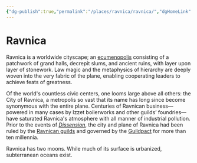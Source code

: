 ```yaml
---
{"dg-publish":true,"permalink":"/places/ravnica/ravnica/","dgHomeLink":true,"dgPassFrontmatter":true}
---
```


# Ravnica
Ravnica is a worldwide cityscape; an [ecumenopolis](http://en.wikipedia.org/wiki/Ecumenopolis "wikipedia:Ecumenopolis") consisting of a patchwork of grand halls, decrepit slums, and ancient ruins, with layer upon layer of stonework. Law magic and the metaphysics of hierarchy are deeply woven into the very fabric of the plane, enabling cooperating leaders to achieve feats of greatness.

Of the world's countless civic centers, one looms large above all others: the City of Ravnica, a metropolis so vast that its name has long since become synonymous with the entire plane. Centuries of Ravnican business—powered in many cases by Izzet boilerworks and other guilds’ foundries—have saturated Ravnica's atmosphere with all manner of industrial pollution. Prior to the events of [_Dissension_](https://mtg.fandom.com/wiki/Dissension_(novel) "Dissension (novel)"), the city and plane of Ravnica had been ruled by the [Ravnican guilds](https://mtg.fandom.com/wiki/Ravnican_guild "Ravnican guild") and governed by the [Guildpact](https://mtg.fandom.com/wiki/Guildpact_(spell) "Guildpact (spell)") for more than ten millennia.

Ravnica has two moons. While much of its surface is urbanized, subterranean oceans exist.